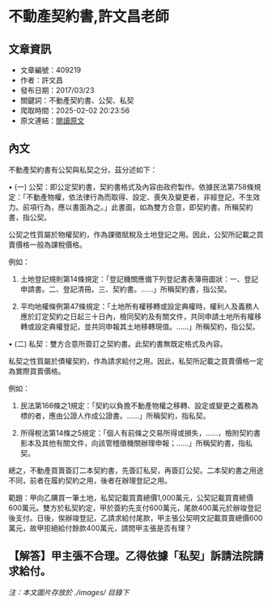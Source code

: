 # 不動產契約書,許文昌老師

## 文章資訊
- 文章編號：409219
- 作者：許文昌
- 發布日期：2017/03/23
- 關鍵詞：不動產契約書、公契、私契
- 爬取時間：2025-02-02 20:23:56
- 原文連結：[閱讀原文](https://real-estate.get.com.tw/Columns/detail.aspx?no=409219)

## 內文
不動產契約書有公契與私契之分。茲分述如下：

• (一) 公契：即公定契約書，契約書格式及內容由政府製作。依據民法第758條規定：「不動產物權，依法律行為而取得、設定、喪失及變更者，非經登記，不生效力。前項行為，應以書面為之。」此書面，如為雙方合意，即契約書。所稱契約書，指公契。

公契之性質屬於物權契約，作為課徵賦稅及土地登記之用。因此，公契所記載之買賣價格一般為課稅價格。

例如：

1. 土地登記規則第14條規定：「登記機關應備下列登記書表簿冊圖狀：一、登記申請書。二、登記清冊。三、契約書。......」所稱契約書，指公契。

2. 平均地權條例第47條規定：「土地所有權移轉或設定典權時，權利人及義務人應於訂定契約之日起三十日內，檢同契約及有關文件，共同申請土地所有權移轉或設定典權登記，並共同申報其土地移轉現值。......」所稱契約，指公契。

• (二) 私契：雙方合意所簽訂之契約書。此契約書無既定格式及內容。

私契之性質屬於債權契約，作為請求給付之用。因此，私契所記載之買賣價格一定為實際買賣價格。

例如：

1. 民法第166條之1規定：「契約以負擔不動產物權之移轉、設定或變更之義務為標的者，應由公證人作成公證書。......」所稱契約，指私契。

2. 所得稅法第14條之5規定：「個人有前條之交易所得或損失，......，檢附契約書影本及其他有關文件，向該管稽徵機關辦理申報；......」所稱契約書，指私契。

總之，不動產買賣簽訂二本契約書，先簽訂私契，再簽訂公契。二本契約書之用途不同，前者在履約契約之用，後者在辦理登記之用。

範題：甲向乙購買一筆土地，私契記載買賣總價1,000萬元，公契記載買賣總價600萬元。雙方於私契約定，甲於簽約先支付600萬元，尾款400萬元於辦竣登記後支付。日後，俟辦竣登記，乙請求給付尾款，甲主張公契明文記載買賣總價600萬元，故甲拒絕給付餘款400萬元，請問甲主張是否有理？

【解答】甲主張不合理。乙得依據「私契」訴請法院請求給付。
---
*注：本文圖片存放於 ./images/ 目錄下*
